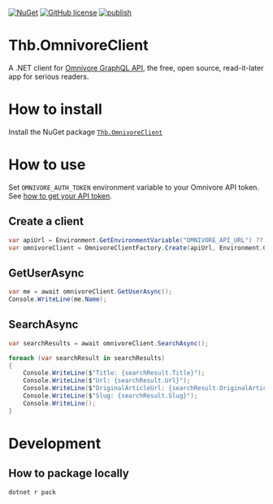 [![NuGet](https://img.shields.io/nuget/v/Thb.OmnivoreClient.svg)](https://www.nuget.org/packages/Thb.OmnivoreClient/)
[![GitHub license](https://img.shields.io/github/license/laurentkempe/Thb.OmnivoreClient.svg)](https://github.com/laurentkempe/Thb.OmnivoreClient/blob/main/LICENSE)
[![publish](https://github.com/laurentkempe/Thb.OmnivoreClient/actions/workflows/publish.yml/badge.svg)](https://github.com/laurentkempe/Thb.OmnivoreClient/actions/workflows/publish.yml)

# Thb.OmnivoreClient

A .NET client for [Omnivore GraphQL API](https://omnivore.app/), the free, open source, read-it-later app for serious
readers.

# How to install

Install the NuGet package [`Thb.OmnivoreClient`](https://www.nuget.org/packages/Thb.OmnivoreClient/)

# How to use

Set `OMNIVORE_AUTH_TOKEN` environment variable to your Omnivore API token.
See [how to get your API token](https://docs.omnivore.app/integrations/api.html#getting-an-api-token).

## Create a client

```csharp
var apiUrl = Environment.GetEnvironmentVariable("OMNIVORE_API_URL") ?? "https://api-prod.omnivore.app/api/graphql";
var omnivoreClient = OmnivoreClientFactory.Create(apiUrl, Environment.GetEnvironmentVariable("OMNIVORE_AUTH_TOKEN"));
```

## GetUserAsync

```csharp
var me = await omnivoreClient.GetUserAsync();
Console.WriteLine(me.Name);
```

## SearchAsync

```csharp
var searchResults = await omnivoreClient.SearchAsync();

foreach (var searchResult in searchResults)
{
    Console.WriteLine($"Title: {searchResult.Title}");
    Console.WriteLine($"Url: {searchResult.Url}");
    Console.WriteLine($"OriginalArticleUrl: {searchResult.OriginalArticleUrl}");
    Console.WriteLine($"Slug: {searchResult.Slug}");
    Console.WriteLine();
}
```

# Development

## How to package locally

```bash
dotnet r pack
```
